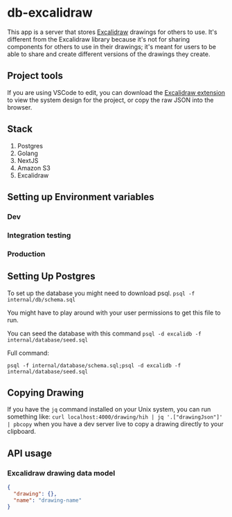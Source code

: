 # db-excalidraw

This app is a server that stores [Excalidraw](https://excalidraw.com/) drawings for others to use. It's different from the Excalidraw library because it's not for sharing components for others to use in their drawings; it's meant for users to be able to share and create different versions of the drawings they create.

## Project tools

If you are using VSCode to edit, you can download the [Excalidraw extension](https://marketplace.visualstudio.com/items?itemName=pomdtr.excalidraw-editor) to view the system design for the project, or copy the raw JSON into the browser.

## Stack

1. Postgres
2. Golang
3. NextJS
4. Amazon S3
5. Excalidraw

## Setting up Environment variables

### Dev

### Integration testing

### Production

## Setting Up Postgres

To set up the database you might need to download psql.
`psql -f internal/db/schema.sql`

You might have to play around with your user permissions to get this file to run.

You can seed the database with this command
`psql -d excalidb -f internal/database/seed.sql`

Full command:

`psql -f internal/database/schema.sql;psql -d excalidb -f internal/database/seed.sql`

## Copying Drawing

If you have the `jq` command installed on your Unix system, you can run something like:
`curl localhost:4000/drawing/hih | jq '.["drawingJson"]' | pbcopy`
when you have a dev server live to copy a drawing directly to your clipboard.

## API usage

### Excalidraw drawing data model

```json
{
  "drawing": {},
  "name": "drawing-name"
}
```
